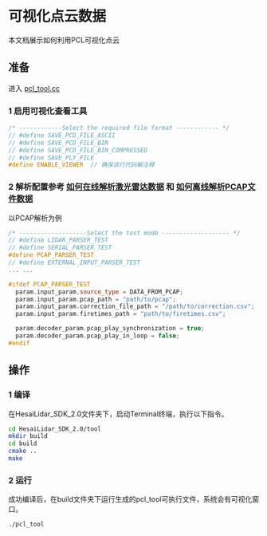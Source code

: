 # 可视化点云数据
本文档展示如何利用PCL可视化点云

## 准备
进入 [pcl_tool.cc](../tool/pcl_tool.cc) 

### 1 启用可视化查看工具
```cpp
/* ------------Select the required file format ------------ */
// #define SAVE_PCD_FILE_ASCII
// #define SAVE_PCD_FILE_BIN
// #define SAVE_PCD_FILE_BIN_COMPRESSED
// #define SAVE_PLY_FILE
#define ENABLE_VIEWER  // 确保该行代码解注释
```

### 2 解析配置参考 **[如何在线解析激光雷达数据](docs/parsing_lidar_data_online_CN.md)** 和 **[如何离线解析PCAP文件数据](docs/parsing_pcap_file_data_offline_CN.md)**

以PCAP解析为例

``` cpp
/* -------------------Select the test mode ------------------- */
// #define LIDAR_PARSER_TEST
// #define SERIAL_PARSER_TEST
#define PCAP_PARSER_TEST
// #define EXTERNAL_INPUT_PARSER_TEST
... ... 

#ifdef PCAP_PARSER_TEST
  param.input_param.source_type = DATA_FROM_PCAP;                       // 设置数据来源为离线PCAP点云数据
  param.input_param.pcap_path = "path/to/pcap";                         // 离线PCAP点云数据路径
  param.input_param.correction_file_path = "/path/to/correction.csv";   // 校准文件（角度修正文件），建议使用雷达自身的校准文件
  param.input_param.firetimes_path = "path/to/firetimes.csv";           // 可选项：通道发光时序（发光时刻修正文件）

  param.decoder_param.pcap_play_synchronization = true;                 // 根据点云时间戳同步解析，模拟雷达实际频率
  param.decoder_param.pcap_play_in_loop = false;                        // 循环解析PCAP
#endif
```


## 操作
### 1 编译
在HesaiLidar_SDK_2.0文件夹下，启动Terminal终端，执行以下指令。
```bash
cd HesaiLidar_SDK_2.0/tool
mkdir build
cd build
cmake ..
make
```

### 2 运行
成功编译后，在build文件夹下运行生成的pcl_tool可执行文件，系统会有可视化窗口。
```bash
./pcl_tool
```

